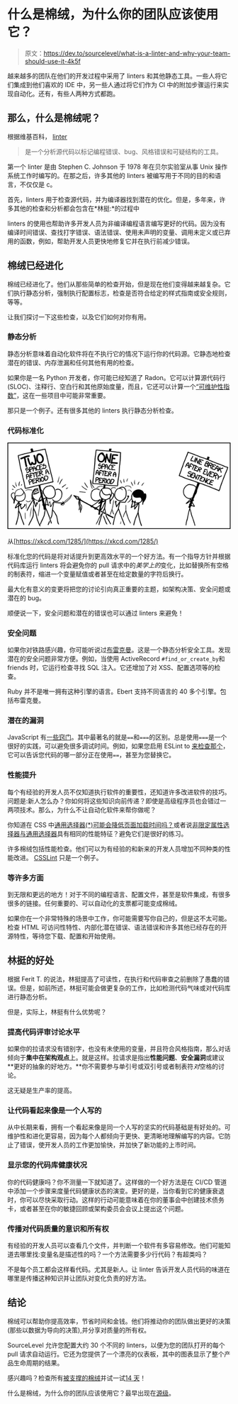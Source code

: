 # 什么是棉绒，为什么你的团队应该使用它？

> 原文：<https://dev.to/sourcelevel/what-is-a-linter-and-why-your-team-should-use-it-4k5f>

越来越多的团队在他们的开发过程中采用了 linters 和其他静态工具。一些人将它们集成到他们喜欢的 IDE 中，另一些人通过将它们作为 CI 中的附加步骤运行来实现自动化。还有，有些人两种方式都跑。

## 那么，什么是棉绒呢？

根据维基百科， [linter](https://en.wikipedia.org/wiki/Lint_%28software%29)

> 是一个分析源代码以标记编程错误、bug、风格错误和可疑结构的工具。

第一个 linter 是由 Stephen C. Johnson 于 1978 年在贝尔实验室从事 Unix 操作系统工作时编写的。在那之后，许多其他的 linters 被编写用于不同的目的和语言，不仅仅是 c。

首先，linters 用于检查源代码，并为编译器找到潜在的优化。但是，多年来，许多其他的检查和分析都会包含在*林挺:*的过程中

linters 的使用也帮助许多开发人员为非编译编程语言编写更好的代码。因为没有编译时间错误、查找打字错误、语法错误、使用未声明的变量、调用未定义或已弃用的函数，例如，帮助开发人员更快地修复它并在执行前减少错误。

## 棉绒已经进化

棉绒已经进化了。他们从那些简单的检查开始，但是现在他们变得越来越复杂。它们执行静态分析，强制执行配置标志，检查是否符合给定的样式指南或安全规则，等等。

让我们探讨一下这些检查，以及它们如何对你有用。

### 静态分析

静态分析意味着自动化软件将在不执行它的情况下运行你的代码源。它静态地检查潜在的错误、内存泄漏和任何其他有用的检查。

如果你是一名 Python 开发者，你可能已经知道了 Radon。它可以计算源代码行(SLOC)、注释行、空白行和其他原始度量，而且，它还可以计算一个[“可维护性指数”](https://radon.readthedocs.io/en/latest/intro.html#maintainability-index)，这在一些项目中可能非常重要。

那只是一个例子。还有很多其他的 linters 执行静态分析检查。

### 代码标准化

[![](img/a1fb1dc9e48fee3c18d50941de56ca9c.png)](https://res.cloudinary.com/practicaldev/image/fetch/s--CzE94mLW--/c_limit%2Cf_auto%2Cfl_progressive%2Cq_auto%2Cw_880/https://imgs.xkcd.com/comics/third_way.png)

从[https://xkcd.com/1285/](https://xkcd.com/1285/)

标准化您的代码是将对话提升到更高效水平的一个好方法。有一个指导方针并根据代码库运行 linters 将会避免你的 pull 请求中的*美学上的*变化，比如替换所有空格的制表符，缩进一个变量赋值或者甚至在给定数量的字符后换行。

最大化有意义的变更将把您的讨论引向真正重要的主题，如架构决策、安全问题或潜在的 bug。

顺便说一下，安全问题和潜在的错误也可以通过 linters 来避免！

### 安全问题

如果你对铁路感兴趣，你可能听说过[布雷克曼](https://brakemanscanner.org/)。这是一个静态分析安全工具。发现潜在的安全问题非常方便。例如，当使用 ActiveRecord `#find_or_create_by`和 friends 时，它运行检查寻找 SQL 注入。它还增加了对 XSS、配置选项等的检查。

Ruby 并不是唯一拥有这种引擎的语言。Ebert 支持不同语言的 40 多个引擎。包括布雷克曼。

### 潜在的漏洞

JavaScript 有[一些窍门](https://javascriptwtf.com/)。其中最著名的就是`==`和`===`的区别。总是使用`===`是一个很好的实践，可以避免很多调试时间。例如，如果您启用 ESLint to [来检查那个](https://eslint.org/docs/rules/eqeqeq)，它可以告诉您代码的哪一部分正在使用`==`，甚至为您替换它。

### 性能提升

每个有经验的开发人员不仅知道执行软件的重要性，还知道许多改进软件的技巧。问题是:新人怎么办？你如何将这些知识向前传递？即使是高级程序员也会错过一两项技术。那么，为什么不让自动化软件来帮你做呢？

你知道在 CSS 中[通用选择器(*)可能会降低页面加载时间吗？](https://github.com/CSSLint/csslint/wiki/Disallow-universal-selector)或者说[非限定属性选择器与通用选择器](https://github.com/CSSLint/csslint/wiki/Disallow-unqualified-attribute-selectors)具有相同的性能特征？避免它们是很好的练习。

许多棉绒包括性能检查。他们可以为有经验的和新来的开发人员增加不同种类的性能改进。 [CSSLint](https://github.com/CSSLint/csslint) 只是一个例子。

### 等许多方面

到无限和更远的地方！对于不同的编程语言、配置文件，甚至是软件集成，有很多很多的链接。任何重要的、可以自动化的支票都可能变成棉绒。

如果你在一个非常特殊的场景中工作，你可能需要写你自己的，但是这不太可能。检查 HTML 可访问性特性、内部化潜在错误、语法错误和许多其他已经存在的开源特性，等待您下载、配置和开始使用。

## 林挺的好处

根据 Ferit T. 的说法，林挺提高了可读性，在执行和代码审查之前删除了愚蠢的错误。但是，如前所述，林挺可能会做更复杂的工作，比如检测代码气味或对代码库进行静态分析。

但是，实际上，林挺有什么优势呢？

### 提高代码评审讨论水平

如果你的拉请求没有错别字，也没有未使用的变量，并且符合风格指南，那么对话倾向于**集中在架构观点**上。就是这样。拉请求是指出**性能问题**、**安全漏洞**或建议**更好的抽象的好地方。**你不需要参与单引号或双引号或者制表符*对*空格的讨论。

这无疑是生产率的提高。

### 让代码看起来像是一个人写的

从中长期来看，拥有一个看起来像是同一个人写的坚实的代码基础是有好处的。可维护性和进化更容易，因为每个人都倾向于更快、更清晰地理解编写的内容。它防止了错误，使开发人员的工作更加愉快，并加快了新功能的上市时间。

### 显示您的代码库健康状况

你的代码健康吗？你不测量一下就知道了。这样做的一个好方法是在 CI/CD 管道中添加一个步骤来度量代码健康状态的演变。更好的是，当你看到它的健康衰退时，你可以尽快采取行动。这样的行动可能意味着在你的董事会中创建技术债务卡，或者甚至在你的敏捷回顾或架构委员会会议上提出这个问题。

### 传播对代码质量的意识和所有权

有经验的开发人员可以查看几个文件，并判断一个软件有多容易修改。他们可能知道去哪里找:变量名是描述性的吗？一个方法需要多少行代码？有超类吗？

不是每个员工都会这样看代码。尤其是新人。让 linter 告诉开发人员代码的味道在哪里是传播这种知识并让团队对变化负责的好方法。

## 结论

棉绒可以帮助你提高效率，节省时间和金钱。他们将推动你的团队做出更好的决策(那些以数据为导向的决策),并分享对质量的所有权。

SourceLevel 允许您配置大约 30 个不同的 linters，以便为您的团队打开的每个 pull 请求自动运行。它还为您提供了一个漂亮的仪表板，其中的图表显示了整个产品生命周期的结果。

感兴趣吗？检查所有[被支撑的棉绒](https://docs.ebertapp.io/engines/)并试一试[14 天](https://ebertapp.io/pricing)！

什么是棉绒，为什么你的团队应该使用它？最早出现在[源级](https://sourcelevel.io)。